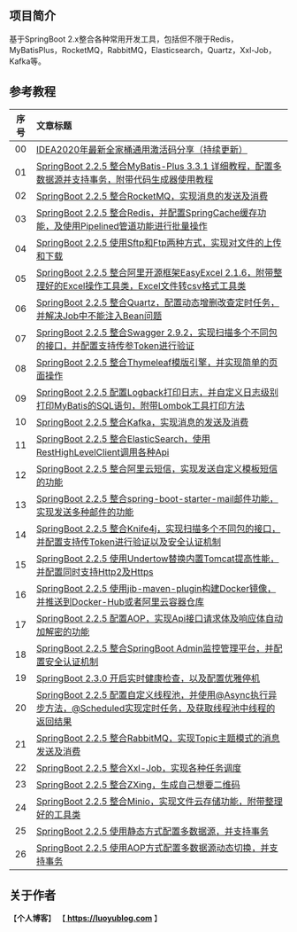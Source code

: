 ## 项目简介
基于SpringBoot 2.x整合各种常用开发工具，包括但不限于Redis，MyBatisPlus，RocketMQ，RabbitMQ，Elasticsearch，Quartz，Xxl-Job，Kafka等。

## 参考教程
|序号|文章标题|
|:---:|:---|
|00|[IDEA2020年最新全家桶通用激活码分享（持续更新）](https://luoyublog.com/article/37)|
|01|[SpringBoot 2.2.5 整合MyBatis-Plus 3.3.1 详细教程，配置多数据源并支持事务，附带代码生成器使用教程](https://www.jianshu.com/p/5e4218d47578)|
|02|[SpringBoot 2.2.5 整合RocketMQ，实现消息的发送及消费](https://www.jianshu.com/p/c66cd3a703dc)|
|03|[SpringBoot 2.2.5 整合Redis，并配置SpringCache缓存功能，及使用Pipelined管道功能进行批量操作](https://www.jianshu.com/p/3ba1cb01407b)|
|04|[SpringBoot 2.2.5 使用Sftp和Ftp两种方式，实现对文件的上传和下载](https://www.jianshu.com/p/2b169db088be)|
|05|[SpringBoot 2.2.5 整合阿里开源框架EasyExcel 2.1.6，附带整理好的Excel操作工具类，Excel文件转csv格式工具类](https://www.jianshu.com/p/2fe693313e02)|
|06|[SpringBoot 2.2.5 整合Quartz，配置动态增删改查定时任务，并解决Job中不能注入Bean问题](https://www.jianshu.com/p/ca2bfbdfee68)|
|07|[SpringBoot 2.2.5 整合Swagger 2.9.2，实现扫描多个不同包的接口，并配置支持传参Token进行验证](https://www.jianshu.com/p/7386a0e04ca8)|
|08|[SpringBoot 2.2.5 整合Thymeleaf模版引擎，并实现简单的页面操作](https://www.jianshu.com/p/334e8ce0758e)|
|09|[SpringBoot 2.2.5 配置Logback打印日志，并自定义日志级别打印MyBatis的SQL语句，附带Lombok工具打印方法](https://www.jianshu.com/p/a7f1a33b9825)|
|10|[SpringBoot 2.2.5 整合Kafka，实现消息的发送及消费](https://www.jianshu.com/p/08290d6cbf66)|
|11|[SpringBoot 2.2.5 整合ElasticSearch，使用RestHighLevelClient调用各种Api](https://www.jianshu.com/p/19a820138a47)|
|12|[SpringBoot 2.2.5 整合阿里云短信，实现发送自定义模板短信的功能](https://www.jianshu.com/p/438d5271bf22)|
|13|[SpringBoot 2.2.5 整合spring-boot-starter-mail邮件功能，实现发送多种邮件的功能](https://www.jianshu.com/p/b2e1692555bf)|
|14|[SpringBoot 2.2.5 整合Knife4j，实现扫描多个不同包的接口，并配置支持传Token进行验证以及安全认证机制](https://www.jianshu.com/p/4ccad4e89774)|
|15|[SpringBoot 2.2.5 使用Undertow替换内置Tomcat提高性能，并配置同时支持Http2及Https](https://www.jianshu.com/p/8dcbb610a397)|
|16|[SpringBoot 2.2.5 使用jib-maven-plugin构建Docker镜像，并推送到Docker-Hub或者阿里云容器仓库](https://www.jianshu.com/p/7cd3c9abab48)|
|17|[SpringBoot 2.2.5 配置AOP，实现Api接口请求体及响应体自动加解密的功能](https://www.jianshu.com/p/506c9dcbd29c)|
|18|[SpringBoot 2.2.5 整合SpringBoot Admin监控管理平台，并配置安全认证机制](https://www.jianshu.com/p/f2719a800f38)|
|19|[SpringBoot 2.3.0 开启实时健康检查，以及配置优雅停机](https://www.jianshu.com/p/14e4975a2b7d)|
|20|[SpringBoot 2.2.5 配置自定义线程池，并使用@Async执行异步方法，@Scheduled实现定时任务，及获取线程池中线程的返回结果](https://www.jianshu.com/p/4001ff95dddc)|
|21|[SpringBoot 2.2.5 整合RabbitMQ，实现Topic主题模式的消息发送及消费](https://www.jianshu.com/p/3f61f4ac165f)|
|22|[SpringBoot 2.2.5 整合Xxl-Job，实现各种任务调度](https://www.jianshu.com/p/20ac45a76fde)|
|23|[SpringBoot 2.2.5 整合ZXing，生成自己想要二维码](https://www.jianshu.com/p/c9beef499334)|
|24|[SpringBoot 2.2.5 整合Minio，实现文件云存储功能，附带整理好的工具类](https://www.jianshu.com/p/8440d6034c3d)|
|25|[SpringBoot 2.2.5 使用静态方式配置多数据源，并支持事务](https://www.jianshu.com/p/c34ddb0f3a93)|
|26|[SpringBoot 2.2.5 使用AOP方式配置多数据源动态切换，并支持事务](https://www.jianshu.com/p/6a77ce8b1994)|


## 关于作者
【<b>个人博客</b>】    【<b><a href="https://luoyublog.com"> https://luoyublog.com </a></b>】<br/>
